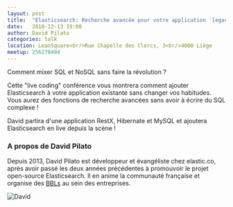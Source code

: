 ```yaml
---
layout: post
title:  "Elasticsearch: Recherche avancée pour votre application 'legacy'"
date:   2018-12-13 19:00
author: David Pilato
categories: talk
location: LeanSquare<br/>Rue Chapelle des Clercs, 3<br/>4000 Liège
meetup: 256278494
---
```

Comment mixer SQL et NoSQL sans faire la révolution ?

Cette "live coding" conférence vous montrera comment ajouter Elasticsearch à votre application existante sans changer vos habitudes. Vous aurez des fonctions de recherche avancées sans avoir à écrire du SQL complexe !

David partira d'une application RestX, Hibernate et MySQL et ajoutera Elasticsearch en live depuis la scène !


### A propos de David Pilato

Depuis 2013, David Pilato est développeur et évangéliste chez elastic.co, après avoir passé les deux années précédentes à promouvoir le projet open-source Elasticsearch. Il en anime la communauté française et organise des [BBLs](http://brownbaglunch.fr) au sein des entreprises.

![David](https://www.gravatar.com/avatar/20049a614b7f6838dc87b4bc39c42079?s=300 "David")